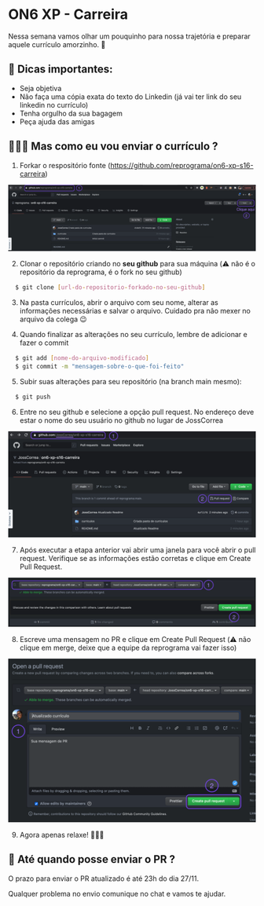 # ON6 XP - Carreira

Nessa semana vamos olhar um pouquinho para nossa trajetória e preparar aquele currículo amorzinho. 💜

## 📝 Dicas importantes:
- Seja objetiva
- Não faça uma cópia exata do texto do Linkedin (já vai ter link do seu linkedin no currículo)
- Tenha orgulho da sua bagagem
- Peça ajuda das amigas

## 🤷🏾‍♀️ Mas como eu vou enviar o currículo ?
1. Forkar o respositório fonte (https://github.com/reprograma/on6-xp-s16-carreira)

  ![Fork](assets/fork.png)

2. Clonar o repositório criando no **seu github** para sua máquina (⚠️ não é o repositório da reprograma, é o fork no seu github)
  ``` bash
    $ git clone [url-do-repositorio-forkado-no-seu-github]
  ```

3. Na pasta currículos, abrir o arquivo com seu nome, alterar as informações necessárias e salvar o arquivo. Cuidado pra não mexer no arquivo da colega 😉

4. Quando finalizar as alterações no seu currículo, lembre de adicionar e fazer o commit
  ``` bash
    $ git add [nome-do-arquivo-modificado]
    $ git commit -m "mensagem-sobre-o-que-foi-feito"
  ```
5. Subir suas alterações para seu repositório (na branch main mesmo): 
  ``` bash
    $ git push
  ```

6. Entre no seu github e selecione a opção pull request. No endereço deve estar o nome do seu usuário no github no lugar de JossCorrea

 ![Fork](assets/pr.png)

7. Após executar a etapa anterior vai abrir uma janela para você abrir o pull request. Verifique se as informações estão corretas e clique em Create Pull Request.

  ![Fork](assets/pr1.png)

8. Escreve uma mensagem no PR e clique em Create Pull Request (⚠️ não clique em merge, deixe que a equipe da reprograma vai fazer isso)

 ![Fork](assets/pr2.png)

9. Agora apenas relaxe! 🧘🏾‍♀️

## 📅 Até quando posse enviar o PR ?

O prazo para enviar o PR atualizado é até 23h do dia 27/11.

Qualquer problema no envio comunique no chat e vamos te ajudar.